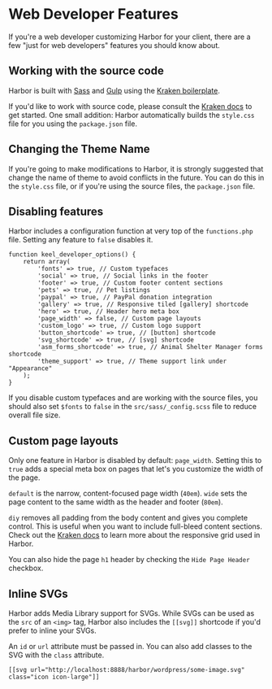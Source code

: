 # Web Developer Features

If you're a web developer customizing Harbor for your client, there are a few "just for web developers" features you should know about.

## Working with the source code

Harbor is built with [Sass](http://sass-lang.com/) and [Gulp](http://gulpjs.com/) using the [Kraken boilerplate](http://cferdinandi.github.io/kraken/).

If you'd like to work with source code, please consult the [Kraken docs](http://cferdinandi.github.io/kraken/) to get started. One small addition: Harbor automatically builds the `style.css` file for you using the `package.json` file.

## Changing the Theme Name

If you're going to make modifications to Harbor, it is strongly suggested that change the name of theme to avoid conflicts in the future. You can do this in the `style.css` file, or if you're using the source files, the `package.json` file.

## Disabling features

Harbor includes a configuration function at very top of the `functions.php` file. Setting any feature to `false` disables it.

```lang-php
function keel_developer_options() {
	return array(
		'fonts' => true, // Custom typefaces
		'social' => true, // Social links in the footer
		'footer' => true, // Custom footer content sections
		'pets' => true, // Pet listings
		'paypal' => true, // PayPal donation integration
		'gallery' => true, // Responsive tiled [gallery] shortcode
		'hero' => true, // Header hero meta box
		'page_width' => false, // Custom page layouts
		'custom_logo' => true, // Custom logo support
		'button_shortcode' => true, // [button] shortcode
		'svg_shortcode' => true, // [svg] shortcode
		'asm_forms_shortcode' => true, // Animal Shelter Manager forms shortcode
		'theme_support' => true, // Theme support link under "Appearance"
	);
}
```

If you disable custom typefaces and are working with the source files, you should also set `$fonts` to `false` in the `src/sass/_config.scss` file to reduce overall file size.

## Custom page layouts

Only one feature in Harbor is disabled by default: `page_width`. Setting this to `true` adds a special meta box on pages that let's you customize the width of the page.

`default` is the narrow, content-focused page width (`40em`). `wide` sets the page content to the same width as the header and footer (`80em`).

`diy` removes all padding from the body content and gives you complete control. This is useful when you want to include full-bleed content sections. Check out the [Kraken docs](http://cferdinandi.github.io/kraken/) to learn more about the responsive grid used in Harbor.

You can also hide the page `h1` header by checking the `Hide Page Header` checkbox.

## Inline SVGs

Harbor adds Media Library support for SVGs. While SVGs can be used as the `src` of an `<img>` tag, Harbor also includes the `[[svg]]` shortcode if you'd prefer to inline your SVGs.

An `id` or `url` attribute must be passed in. You can also add classes to the SVG with the `class` attribute.

```lang-php
[[svg url="http://localhost:8888/harbor/wordpress/some-image.svg" class="icon icon-large"]]
```